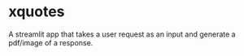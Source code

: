 # xquotes
A streamlit app that takes a user request as an input and generate a pdf/image of a response.
